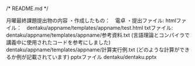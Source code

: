 /* README.md */

月曜最終課題提出物の内容
・作成したもの：　電卓
・提出ファイル:
	htmlファイル：　dentaku/appname/templates/appname/test.html
	txtファイル:  dentaku/appname/templates/appname/参考資料.txt 
			   (言語理論とコンパイラで講義中に使用されたコードを参考にしました)
			   dentaku/appname/templates/appname/計算実行例.txt
			   (どのような計算ができるか例が記載されています)
	pptxファイル   dentaku/dentaku.pptx
